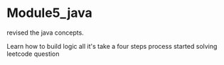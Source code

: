 # Module5_java
revised the java concepts.

Learn how to build logic
all it's take a four steps process
started solving leetcode question 
